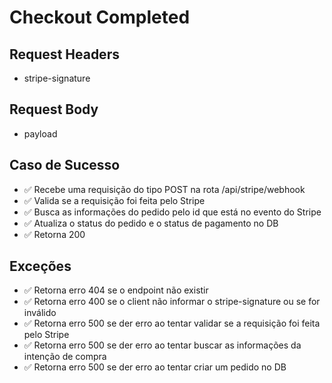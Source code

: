 # Checkout Completed

## Request Headers
* stripe-signature

## Request Body
* payload

## Caso de Sucesso

- ✅ Recebe uma requisição do tipo POST na rota /api/stripe/webhook
- ✅ Valida se a requisição foi feita pelo Stripe
- ✅ Busca as informações do pedido pelo id que está no evento do Stripe
- ✅ Atualiza o status do pedido e o status de pagamento no DB
- ✅ Retorna 200


## Exceções

- ✅ Retorna erro 404 se o endpoint não existir
- ✅ Retorna erro 400 se o client não informar o stripe-signature ou se for inválido
- ✅ Retorna erro 500 se der erro ao tentar validar se a requisição foi feita pelo Stripe
- ✅ Retorna erro 500 se der erro ao tentar buscar as informações da intenção de compra
- ✅ Retorna erro 500 se der erro ao tentar criar um pedido no DB
